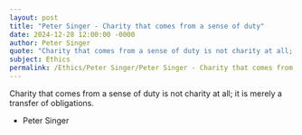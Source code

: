 ```yaml
---
layout: post
title: "Peter Singer - Charity that comes from a sense of duty"
date: 2024-12-28 12:00:00 -0000
author: Peter Singer
quote: "Charity that comes from a sense of duty is not charity at all; it is merely a transfer of obligations."
subject: Ethics
permalink: /Ethics/Peter Singer/Peter Singer - Charity that comes from a sense of duty
---
```


Charity that comes from a sense of duty is not charity at all; it is merely a transfer of obligations.

- Peter Singer
